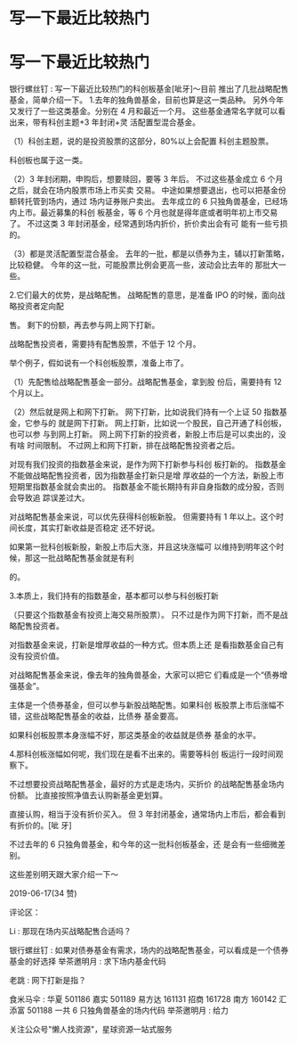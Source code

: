 # 写一下最近比较热门

# 写一下最近比较热门

银行螺丝钉 : 写一下最近比较热门的科创板基金[呲牙]～目前 推出了几批战略配售基金，简单介绍一下。 1.去年的独角兽基金，目前也算是这一类品种。 另外今年又发行了一些这类基金。分别在 4 月和最近一个月。 这些基金通常名字就可以看出来，带有科创主题+3 年封闭+灵 活配置型混合基金。

（1）科创主题，说的是投资股票的这部分，80%以上会配置 科创主题股票。

科创板也属于这一类。

（2）3 年封闭期，申购后，想要赎回，要等 3 年后。 不过这些基金成立 6 个月之后，就会在场内股票市场上市买卖 交易。 中途如果想要退出，也可以把基金份额转托管到场内，通过 场内证券账户卖出。 去年成立的 6 只独角兽基金，已经场内上市。最近募集的科创 板基金，等 6 个月也就是得年底或者明年初上市交易了。 不过这类 3 年封闭基金，经常遇到场内折价，折价卖出会有可 能有一些亏损的。

（3）都是灵活配置型混合基金。 去年的一批，都是以债券为主，辅以打新策略，比较稳健。 今年的这一批，可能股票比例会更高一些，波动会比去年的 那批大一些。

2.它们最大的优势，是战略配售。 战略配售的意思，是准备 IPO 的时候，面向战略投资者定向配

售。 剩下的份额，再去参与网上网下打新。

战略配售投资者，需要持有配售股票，不低于 12 个月。

举个例子，假如说有一个科创板股票，准备上市了。

（1）先配售给战略配售基金一部分。战略配售基金，拿到股 份后，需要持有 12 个月以上。

（2）然后就是网上和网下打新。 网下打新，比如说我们持有一个上证 50 指数基金，它参与的 就是网下打新。 网上打新，比如说一个股民，自己开通了科创板，也可以参 与到网上打新。 网上网下打新的投资者，新股上市后是可以卖出的，没有啥 时间限制。 不过网上和网下打新，排在战略配售投资者之后。

对现有我们投资的指数基金来说，是作为网下打新参与科创 板打新的。 指数基金不能做战略配售投资者，因为指数基金打新只是增 厚收益的一个方法，新股上市短期里指数基金就会卖出的。 指数基金不能长期持有非自身指数的成分股，否则会导致追 踪误差过大。

对战略配售基金来说，可以优先获得科创板新股。 但需要持有 1 年以上。这个时间长度，其实打新收益是否稳定 还不好说。

如果第一批科创板新股，新股上市后大涨，并且这块涨幅可 以维持到明年这个时候，那这一批战略配售基金就是有利

的。

3.本质上，我们持有的指数基金，基本都可以参与科创板打新

（只要这个指数基金有投资上海交易所股票）。 只不过是作为网下打新，而不是战略配售投资者。

对指数基金来说，打新是增厚收益的一种方式。但本质上还 是看指数基金自己有没有投资价值。

对战略配售基金来说，像去年的独角兽基金，大家可以把它 们看成是一个“债券增强基金”。

主体是一个债券基金，但可以参与新股战略配售。如果科创 板股票上市后涨幅不错，这些战略配售基金的收益，比债券 基金要高。

如果科创板股票本身涨幅不好，那这类基金的收益就是债券 基金的水平。

4.那科创板涨幅如何呢，我们现在是看不出来的。需要等科创 板运行一段时间观察下。

不过想要投资战略配售基金，最好的方式是走场内，买折价 的战略配售基金场内份额。 比直接按照净值去认购新基金更划算。

直接认购，相当于没有折价买入。 但 3 年封闭基金，通常场内上市后，都会看到有折价的。[呲 牙]

不过去年的 6 只独角兽基金，和今年的这一批科创板基金，还 是会有一些细微差别。

这些差别明天跟大家介绍一下～

2019-06-17(34 赞)

评论区：

Li : 那现在场内买战略配售合适吗？

银行螺丝钉 : 如果对债券基金有需求，场内的战略配售基金，可以看成是一个债券基金的好选择 举茶邀明月 : 求下场内基金代码

老跳 : 网下打新是指？

食米马伞 : 华夏 501186 嘉实 501189 易方达 161131 招商 161728 南方 160142 汇添富 501188 一共 6 只独角兽基金的场内代码 举茶邀明月 : 给力

关注公众号"懒人找资源"，星球资源一站式服务